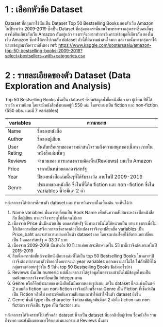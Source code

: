 # 1 : เลือกหัวข้อ Dataset 
Dataset ที่กลุ่มเราใช้นั้นเป็น Dataset Top 50 Bestselling Books ของตัวเว็บ Amazon ในปีระหว่าง 2009-2019 ซึ่งเป็น Dataset ที่กลุ่มของเรานั้นสนใจเพราะทางกลุ่มเราหรือคนอื่นๆ อาจได้ยินเกียวกับเว็บ Amazon กันอยู่เเล้ว ทางเราจึงอยากทำการวิเคราะห์ข้อมูลที่เกียวกับ ของในเว็บ Amazon ซึ่งทำให้เราไปเจอกับ dataset ตัวนี้ที่มีความน่าสนใจมาก เเละจากนั้นทางกลุ่มเราได้นำมาข้อมูลมาวิเคราะห์นั้นเอง
ref: https://www.kaggle.com/sootersaalu/amazon-top-50-bestselling-books-2009-2019?select=bestsellers+with+categories.csv

# 2 : รายละเอียดของตัว Dataset (Data Exploration and Analysis)
Top 50 Bestselling Books นั้นเป็น dataset ที่รวมข้อมูลทั้งชื่อหนังสือ ราคา ผู้เขียน ปีที่ได้รางวัล ความนิยม โดยจะมีหนังสือทั้งหมดอยู่ที่ 550 เล่ม โดยจะเเบ่งเป็น fiction เเละ non-fiction 
(550 obs. เเละมี่ 7 variables)

|variables|ความหมาย|
-|-
Name | ชื่อของหนังสือ
Author | ชื่อของผู้เขียน
User Rating | อันดับหรือเรทของความน่าสนใจรวมถึงความสนุกของเนื้อหา ภายในหนังสือเล่มนั้นๆ
Reviews | จำนวนของ การเเสดงความคิดเห็น(Reviews) บนเว็บ Amazon
Price | ราคาเป้นหน่วยดอลลาร์สหรัฐ
Year | ปีของหนังสือเล่มนั้นๆที่ได้รับรางวัล ภายในปี 2009-2019
Genre | ประเภทของหนังสือ ซึ่งในที่นี้คือ fiction เเละ non-fiction ซึ่งใน variables นี้จะมีเเค่ 2 ค่า

หลังจากเราได้ทำการศึกษาตัว dataset เเละ ทำการวิเคราะห์ในเบื้องต้น จะเห็นได้ว่า
1. Name variables นั้นควรเปลี่ยนเป็น Book Name เพื่อกันความสับสนระหว่าง ชื่อหนังสือ กับ ชื่อผู้เขียน ทางเราจึงจะระบุให้ชัดเจนไปเลย
2. เนื่องจาก Price นั้นมีหน่วยเป็น ดอลลาร์สหรัฐ ซึ่งทางเรานั้นได้ใช้หน่วยเป็น บาท ทางเราเพื่อไม่ให้เกิดความสับสนหรือเวลาจะเช็ดราคาต้องไปเเปลง เราจึงจะเปลี่ยนชื่อ variables เป็น Price_baht เเละจะทำการเเปลงค่าในตัว dataset เลย โดยจะเเปลงโดยใช้อัตราเเลกเปลี่ยนเป็น 1 ดอลลาร์สหรัฐ = 33.37 บาท
3. เนื่องจาก 2009-2019 นั้นห่างถึง 10 ปีเราเเค่อยากจะศึกษาเเค่ใน 5ปี มานี้เราจึงตัดเอาเเค่ในปี 2015-2019 
4. สืบเนื่องจากข้อที่เเล้วจะมีหนังสือบางเล่มที่ได้เป็น top 50 Bestselling Books ในหลายๆปีเราจึงต้องทำการเอาตัวซ้ำออกโดยเราจะนำ year variables ออกเพราะเราไม่ได้ โฟกัสที่ปีที่ได้กลุ่มเราเเค่อยากรู้ว่าใน 5 ปีนั้น top 50 Bestselling Books มีเล่มอะไรบ้าง
5. Reviews นั้นเป็น numeric เเต่เนื่องจากเราได้ดูข้อมูลในตารางเเล้วมันไม่มีข้อมูลไหนเป็นทศนิยมเลยเราจึงจะเปลี่ยนเป็น integer เเทน
6. Genre หรือก็คือประเภทของหนังสือนั้นมีหลากหลายรูปแบบ เเต่ใน dataset นี้จะเเบ่งเป็นเเค่ 2 เเบบคือ fiction เเละ non-fiction เราจึงเปลี่ยนชื่อจาก Genre เป็น Fiction ที่เช็ดว่ามันเป็น Fiction หรือไม่ เพราะเพื่อกันความสับสนเเละทำให้เข้าใจในตัว dataset ยิ่งขึ้น
7.  Genre นั้นมี type เป็น character ซึ่งค่าของข้อมูลมันมีเเค่ 2 ค่าคือ fiction เเละ non-fiction เราจึงเป็น type เป็น factor เเทน

หลังจากเราได้วิเคราะห์ไปเสร็จเเล้ว dataset นี้จะเป็น dataset ที่บอกถึงชื่อผู้เขียน ชื่อหนังสือ รวมถึงราคา เเละยังมีผมของการให้คะเเนนเเละกระเเส Reviews นั้นเอง

